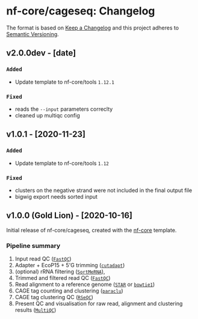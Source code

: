 # nf-core/cageseq: Changelog

The format is based on [Keep a Changelog](https://keepachangelog.com/en/1.0.0/)
and this project adheres to [Semantic Versioning](https://semver.org/spec/v2.0.0.html).

## v2.0.0dev - [date]

### `Added`

* Update template to nf-core/tools `1.12.1`

### `Fixed`

* reads the `--input` parameters correclty
* cleaned up multiqc config

## v1.0.1 - [2020-11-23]

### `Added`

* Update template to nf-core/tools `1.12`

### `Fixed`

* clusters on the negative strand were not included in the final output file
* bigwig export needs sorted input

## v1.0.0 (Gold Lion) - [2020-10-16]

Initial release of nf-core/cageseq, created with the [nf-core](https://nf-co.re/) template.

### Pipeline summary

1. Input read QC ([`FastQC`](https://www.bioinformatics.babraham.ac.uk/projects/fastqc/))
2. Adapter + EcoP15 + 5'G trimming ([`cutadapt`](https://github.com/OpenGene/fastp))
3. (optional) rRNA filtering ([`SortMeRNA`](https://github.com/biocore/sortmerna)),
4. Trimmed and filtered read QC ([`FastQC`](https://www.bioinformatics.babraham.ac.uk/projects/fastqc/))
5. Read alignment to a reference genome ([`STAR`](https://github.com/alexdobin/STAR) or [`bowtie1`](http://bowtie-bio.sourceforge.net/index.shtml))
6. CAGE tag counting and clustering ([`paraclu`](http://cbrc3.cbrc.jp/~martin/paraclu/))
7. CAGE tag clustering QC ([`RSeQC`](http://rseqc.sourceforge.net/))
8. Present QC and visualisation for raw read, alignment and clustering results ([`MultiQC`](http://multiqc.info/))
